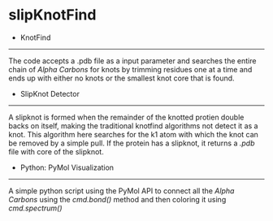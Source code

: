 slipKnotFind
============

- KnotFind
------------
The code accepts a .pdb file as a input parameter and searches the entire chain of *Alpha Carbons* for knots by trimming residues one at a time and ends up with either no knots or the smallest knot core that is found.

-  SlipKnot Detector
--------------------
A slipknot is formed when the remainder of the knotted protien double backs on itself, making the traditional knotfind algorithms not detect it as a knot. This algorithm here searches for the k1 atom with which the knot can be removed by a simple pull. If the protein has a slipknot, it returns a *.pdb* file with core of the slipknot.

-  Python: PyMol Visualization 
------------------------------
A simple python script using the PyMol API to connect all the *Alpha Carbons* using the *cmd.bond()* method and then coloring it using *cmd.spectrum()*